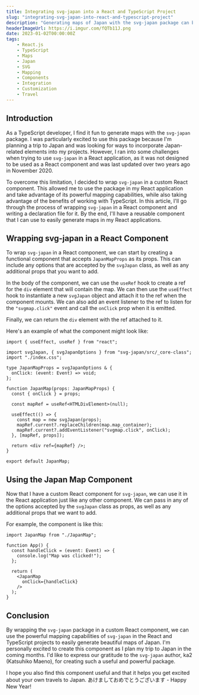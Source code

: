 ```yaml
---
title: Integrating svg-japan into a React and TypeScript Project
slug: "integrating-svg-japan-into-react-and-typescript-project"
description: "Generating maps of Japan with the svg-japan package can be a fun and powerful way to visualize data, but using it in a React application can be challenging. In this article, we'll show you how to wrap svg-japan in a custom React component and use it in a React and TypeScript project. By the end, you'll have a reusable map component that you can easily incorporate into your own projects."
headerImageUrl: https://i.imgur.com/fQTb11J.png
date: 2023-01-02T00:00:00Z
tags:
    - React.js
    - TypeScript
    - Maps
    - Japan
    - SVG
    - Mapping
    - Components
    - Integration
    - Customization
    - Travel
---
```


## Introduction

As a TypeScript developer, I find it fun to generate maps with the `svg-japan` package. I was particularly excited to use this package because I'm planning a trip to Japan and was looking for ways to incorporate Japan-related elements into my projects. However, I ran into some challenges when trying to use `svg-japan` in a React application, as it was not designed to be used as a React component and was last updated over two years ago in November 2020.

To overcome this limitation, I decided to wrap `svg-japan` in a custom React component. This allowed me to use the package in my React application and take advantage of its powerful mapping capabilities, while also taking advantage of the benefits of working with TypeScript. In this article, I'll go through the process of wrapping `svg-japan` in a React component and writing a declaration file for it. By the end, I'll have a reusable component that I can use to easily generate maps in my React applications.

## Wrapping svg-japan in a React Component

To wrap `svg-japan` in a React component, we can start by creating a functional component that accepts `JapanMapProps` as its props. This can include any options that are accepted by the `svgJapan` class, as well as any additional props that you want to add.

In the body of the component, we can use the `useRef` hook to create a ref for the `div` element that will contain the map. We can then use the `useEffect` hook to instantiate a new `svgJapan` object and attach it to the ref when the component mounts. We can also add an event listener to the ref to listen for the `"svgmap.click"` event and call the `onClick` prop when it is emitted.

Finally, we can return the `div` element with the ref attached to it.

Here's an example of what the component might look like:

```tsx
import { useEffect, useRef } from "react";

import svgJapan, { svgJapanOptions } from "svg-japan/src/_core-class";
import "./index.css";

type JapanMapProps = svgJapanOptions & {
  onClick: (event: Event) => void;
};

function JapanMap(props: JapanMapProps) {
  const { onClick } = props;

  const mapRef = useRef<HTMLDivElement>(null);

  useEffect(() => {
    const map = new svgJapan(props);
    mapRef.current?.replaceChildren(map.map_container);
    mapRef.current?.addEventListener("svgmap.click", onClick);
  }, [mapRef, props]);

  return <div ref={mapRef} />;
}

export default JapanMap;
```

## Using the Japan Map Component
Now that I have a custom React component for `svg-japan`, we can use it in the React application just like any other component. We can pass in any of the options accepted by the `svgJapan` class as props, as well as any additional props that we want to add.

For example, the component is like this:

```tsx
import JapanMap from "./JapanMap";

function App() {
  const handleClick = (event: Event) => {
    console.log("Map was clicked!");
  };

  return (
    <JapanMap
      onClick={handleClick}
    />
  );
}
```

## Conclusion

By wrapping the `svg-japan` package in a custom React component, we can use the powerful mapping capabilities of `svg-japan` in the React and TypeScript projects to easily generate beautiful maps of Japan. I'm personally excited to create this component as I plan my trip to Japan in the coming months. I'd like to express our gratitude to the `svg-japan` author, ka2 (Katsuhiko Maeno), for creating such a useful and powerful package.

I hope you also find this component useful and that it helps you get excited about your own travels to Japan. あけましておめでとうございます - Happy New Year!